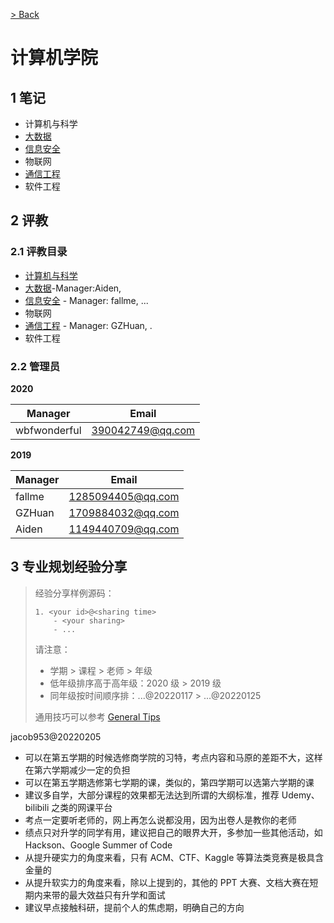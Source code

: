 [> Back](../../../README.md)

# 计算机学院

## 1 笔记

- 计算机与科学
- [大数据](./bigdata/README.md)
- [信息安全](./security/README.md)
- 物联网
- [通信工程](./communication/README.md)
- 软件工程

## 2 评教

### 2.1 评教目录

- [计算机与科学](../../evaluation/cse/science/README.md)
- [大数据](../../evaluation/cse/bigdata/README.md)-Manager:Aiden,
- [信息安全](../../evaluation/cse/security/README.md) - Manager: fallme, ...
- 物联网
- [通信工程](../../evaluation/cse/communication/README.md) - Manager: GZHuan, .
- 软件工程

### 2.2 管理员

**2020**

| Manager      | Email            |
| ------------ | ---------------- |
| wbfwonderful | 390042749@qq.com |

**2019**

| Manager | Email             |
| ------- | ----------------- |
| fallme  | 1285094405@qq.com |
| GZHuan  | 1709884032@qq.com |
| Aiden   | 1149440709@qq.com |

## 3 专业规划经验分享

> 经验分享样例源码：
>
> ```
> 1. <your id>@<sharing time>
>     - <your sharing>
>     - ...
> ```
> 请注意：
> - 学期 > 课程 > 老师 > 年级
> - 低年级排序高于高年级：2020 级 > 2019 级
> - 同年级按时间顺序排：...@20220117 > ...@20220125
> 
> 通用技巧可以参考 [General Tips](../../global/GENERALTIPS.md)

jacob953@20220205

- 可以在第五学期的时候选修商学院的习特，考点内容和马原的差距不大，这样在第六学期减少一定的负担
- 可以在第五学期选修第七学期的课，类似的，第四学期可以选第六学期的课
- 建议多自学，大部分课程的效果都无法达到所谓的大纲标准，推荐 Udemy、bilibili 之类的网课平台
- 考点一定要听老师的，网上再怎么说都没用，因为出卷人是教你的老师
- 绩点只对升学的同学有用，建议把自己的眼界大开，多参加一些其他活动，如 Hackson、Google Summer of Code
- 从提升硬实力的角度来看，只有 ACM、CTF、Kaggle 等算法类竞赛是极具含金量的
- 从提升软实力的角度来看，除以上提到的，其他的 PPT 大赛、文档大赛在短期内来带的最大效益只有升学和面试
- 建议早点接触科研，提前个人的焦虑期，明确自己的方向